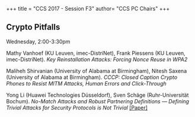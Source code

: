 +++
title = "CCS 2017 - Session F3"
author= "CCS PC Chairs"
+++
<p>
<h2>Crypto Pitfalls</h2>Wednesday, 2:00-3:30pm<p><p><div class="hanging"><span class="author">Mathy&nbsp;Vanhoef</span> <span class="institution">(KU Leuven, imec-DistriNet)</span>, <span class="author">Frank&nbsp;Piessens</span> <span class="institution">(KU Leuven, imec-DistriNet)</span>. <em>Key Reinstallation Attacks: Forcing Nonce Reuse in WPA2</em></div></p>
<p><div class="hanging"><span class="author">Maliheh&nbsp;Shirvanian</span> <span class="institution">(University of Alabama at Birmingham)</span>, <span class="author">Nitesh&nbsp;Saxena</span> <span class="institution">(University of Alabama at Birmingham)</span>. <em>CCCP: Closed Caption Crypto Phones to Resist MITM Attacks, Human Errors and Click-Through</em></div></p>
<p><div class="hanging"><span class="author">Yong&nbsp;Li</span> <span class="institution">(Huawei Technologies D&uuml;sseldorf)</span>, <span class="author">Sven&nbsp;Sch&auml;ge</span> <span class="institution">(Ruhr-Universit&auml;t Bochum)</span>. <em>No-Match Attacks and Robust Partnering Definitions &mdash; Defining Trivial Attacks for Security Protocols is Not Trivial</em> <a href="https://eprint.iacr.org/2017/818">[Paper]</a></div></p>

